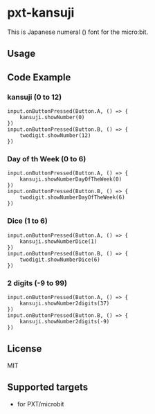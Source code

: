 # pxt-kansuji

This is Japanese numeral () font for the micro:bit.

## Usage

## Code Example

### kansuji (0 to 12)
```blocks
input.onButtonPressed(Button.A, () => {
    kansuji.showNumber(0)
})
input.onButtonPressed(Button.B, () => {
    twodigit.showNumber(12)
})
```
### Day of th Week (0 to 6)

```blocks
input.onButtonPressed(Button.A, () => {
    kansuji.showNumberDayOfTheWeek(0)
})
input.onButtonPressed(Button.B, () => {
    twodigit.showNumberDayOfTheWeek(6)
})
```

### Dice (1 to 6)

```blocks
input.onButtonPressed(Button.A, () => {
    kansuji.showNumberDice(1)
})
input.onButtonPressed(Button.B, () => {
    twodigit.showNumberDice(6)
})
```

### 2 digits (-9 to 99)

```blocks
input.onButtonPressed(Button.A, () => {
    kansuji.showNumber2digits(37)
})
input.onButtonPressed(Button.B, () => {
    kansuji.showNumber2digits(-9)
})
```

## License

MIT

## Supported targets

* for PXT/microbit
